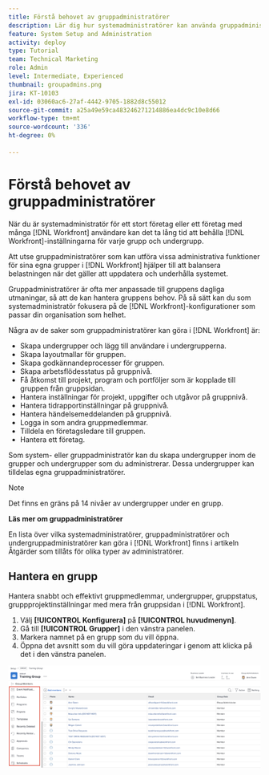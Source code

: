 ```yaml
---
title: Förstå behovet av gruppadministratörer
description: Lär dig hur systemadministratörer kan använda gruppadministratörer för att underhålla  [!DNL Workfront] -inställningar samtidigt som grupper får bättre kontroll över sitt arbete.
feature: System Setup and Administration
activity: deploy
type: Tutorial
team: Technical Marketing
role: Admin
level: Intermediate, Experienced
thumbnail: groupadmins.png
jira: KT-10103
exl-id: 03060ac6-27af-4442-9705-1882d8c55012
source-git-commit: a25a49e59ca483246271214886ea4dc9c10e8d66
workflow-type: tm+mt
source-wordcount: '336'
ht-degree: 0%

---
```


# Förstå behovet av gruppadministratörer

<!---
21.4 updates have been made
--->

När du är systemadministratör för ett stort företag eller ett företag med många [!DNL Workfront] användare kan det ta lång tid att behålla [!DNL Workfront]-inställningarna för varje grupp och undergrupp.

Att utse gruppadministratörer som kan utföra vissa administrativa funktioner för sina egna grupper i [!DNL Workfront] hjälper till att balansera belastningen när det gäller att uppdatera och underhålla systemet.

Gruppadministratörer är ofta mer anpassade till gruppens dagliga utmaningar, så att de kan hantera gruppens behov. På så sätt kan du som systemadministratör fokusera på de [!DNL Workfront]-konfigurationer som passar din organisation som helhet.

Några av de saker som gruppadministratörer kan göra i [!DNL Workfront] är:

* Skapa undergrupper och lägg till användare i undergrupperna.
* Skapa layoutmallar för gruppen.
* Skapa godkännandeprocesser för gruppen.
* Skapa arbetsflödesstatus på gruppnivå.
* Få åtkomst till projekt, program och portföljer som är kopplade till gruppen från gruppsidan.
* Hantera inställningar för projekt, uppgifter och utgåvor på gruppnivå.
* Hantera tidrapportinställningar på gruppnivå.
* Hantera händelsemeddelanden på gruppnivå.
* Logga in som andra gruppmedlemmar.
* Tilldela en företagsledare till gruppen.
* Hantera ett företag.

Som system- eller gruppadministratör kan du skapa undergrupper inom de grupper och undergrupper som du administrerar. Dessa undergrupper kan tilldelas egna gruppadministratörer.

>[!NOTE]
>
>Det finns en gräns på 14 nivåer av undergrupper under en grupp.

**Läs mer om gruppadministratörer**

<!---
bullet points below need hyperlinks
--->

En lista över vilka systemadministratörer, gruppadministratörer och undergruppadministratörer kan göra i [!DNL Workfront] finns i artikeln Åtgärder som tillåts för olika typer av administratörer.

## Hantera en grupp

Hantera snabbt och effektivt gruppmedlemmar, undergrupper, gruppstatus, gruppprojektinställningar med mera från gruppsidan i [!DNL Workfront].

1. Välj **[!UICONTROL Konfigurera]** på **[!UICONTROL huvudmenyn]**.
1. Gå till **[!UICONTROL Grupper]** i den vänstra panelen.
1. Markera namnet på en grupp som du vill öppna.
1. Öppna det avsnitt som du vill göra uppdateringar i genom att klicka på det i den vänstra panelen.

![Gruppsida](assets/admin-fund-manage-a-group.png)

<!---
learn more URLs
Create and manage groups 
Create and manage subgroups 
Business leader overview 
--->
